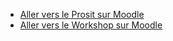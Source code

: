 - [Aller vers le Prosit sur Moodle](https://moodle-exia.cesi.fr/course/view.php?id=333)
- [Aller vers le Workshop sur Moodle](https://moodle-exia.cesi.fr/pluginfile.php/34398/mod_resource/content/1/EX_A2_S3_Web_WS_1_HTML_CSS_Etudiant.pdf)
